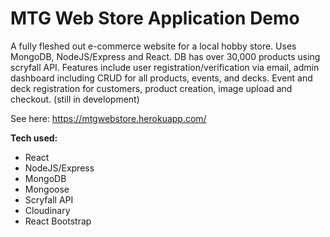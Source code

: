 # MTG Web Store Application Demo

A fully fleshed out e-commerce website for a local hobby store. Uses MongoDB, NodeJS/Express and React. DB has over 30,000 products using scryfall API. Features include user registration/verification via email, admin dashboard including CRUD for all products, events, and decks. Event and deck registration for customers, product creation, image upload and checkout. (still in development)

See here: https://mtgwebstore.herokuapp.com/

<b> Tech used: </b> 
<ul>
  <li>React</li>
    <li>NodeJS/Express</li>
    <li>MongoDB</li>
    <li>Mongoose</li>
    <li>Scryfall API</li>
    <li>Cloudinary</li>
    <li>React Bootstrap</li>
</ul>





 
